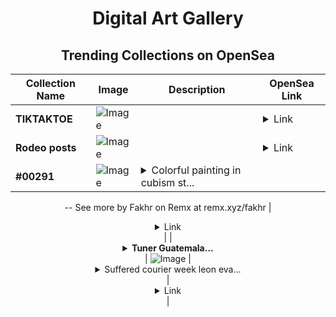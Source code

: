 <div align="center">

# Digital Art Gallery

## Trending Collections on OpenSea

| Collection Name                       | Image                                                                                     | Description                       | OpenSea Link                                                                                          |
|---------------------------------------|-------------------------------------------------------------------------------------------|-----------------------------------|--------------------------------------------------------------------------------------------------------|
| **TIKTAKTOE** | ![Image](https://i.seadn.io/s/raw/files/95a1aafe2440f258494dec62daef9868.png?w=500&auto=format?w=200&auto=format) |  | <details><summary>Link</summary>[TIKTAKTOE](https://opensea.io/collection/tiktaktoe-1)</details> |
| **Rodeo posts** | ![Image](https://i.seadn.io/s/raw/files/9c107ccc4391e899f996b25e770a8f64.png?w=500&auto=format?w=200&auto=format) |  | <details><summary>Link</summary>[Rodeo posts](https://opensea.io/collection/rodeo-posts-11809)</details> |
| **#00291** | ![Image](https://i.seadn.io/s/raw/files/b224a7947321d19a84fcd1f56a0ac415.jpg?w=500&auto=format?w=200&auto=format) | <details><summary>Colorful painting in cubism st...</summary>Colorful painting in cubism style
--
See more by Fakhr on Remx at remx.xyz/fakhr</details> | <details><summary>Link</summary>[#00291](https://opensea.io/collection/00291-1)</details> |
| **<details><summary>Tuner Guatemala...</summary>Tuner Guatemala Vessel</details>** | ![Image](https://i.seadn.io/s/raw/files/e161bde8c031128dd405703a738dc4ea.jpg?w=500&auto=format?w=200&auto=format) | <details><summary>Suffered courier week leon eva...</summary>Suffered courier week leon evaluations</details> | <details><summary>Link</summary>[Tuner Guatemala Vessel](https://opensea.io/collection/tuner-guatemala-vessel)</details> |

</div>